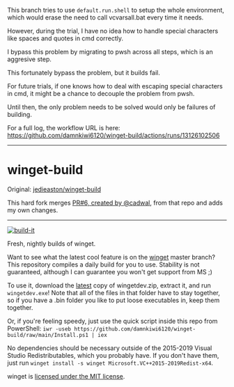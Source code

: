 This branch tries to use `default.run.shell` to setup the whole environment, which would erase the need to call vcvarsall.bat every time it needs.

However, during the trial, I have no idea how to handle special characters like spaces and quotes in cmd correctly.

I bypass this problem by migrating to pwsh across all steps, which is an aggresive step.

This fortunately bypass the problem, but it builds fail.

For future trials, if one knows how to deal with escaping special characters in cmd, it might be a chance to decouple the problem from pwsh.

Until then, the only problem needs to be solved would only be failures of building.

For a full log, the workflow URL is here: https://github.com/damnkiwi6120/winget-build/actions/runs/13126102506

---

# winget-build

Original: [jedieaston/winget-build](https://github.com/jedieaston/winget-build)

This hard fork merges [PR#6, created by @cadwal](https://github.com/jedieaston/winget-build/pull/6), from that repo and adds my own changes.  

---

[![build-it](https://github.com/damnkiwi6120/winget-build/actions/workflows/build.yml/badge.svg)](https://github.com/damnkiwi6120/winget-build/actions/workflows/build.yml)

Fresh, nightly builds of winget.

Want to see what the latest cool feature is on the [winget](https://github.com/microsoft/winget-cli) master branch? This repository compiles a daily build for you to use. Stability is not guaranteed, although I can guarantee you won't get support from MS ;)

To use it, download the [latest](https://github.com/damnkiwi6120/winget-build/releases/latest) copy of wingetdev.zip, extract it, and run `wingetdev.exe`! Note that all of the files in that folder have to stay together, so if you have a .bin folder you like to put loose executables in, keep them together.

Or, if you're feeling speedy, just use the quick script inside this repo from PowerShell: `iwr -useb https://github.com/damnkiwi6120/winget-build/raw/main/Install.ps1 | iex`

No dependencies should be necessary outside of the 2015-2019 Visual Studio Redistributables, which you probably have. If you don't have them, just run `winget install -s winget Microsoft.VC++2015-2019Redist-x64`.


winget is [licensed under the MIT license](https://github.com/microsoft/winget-cli/blob/master/LICENSE). 

